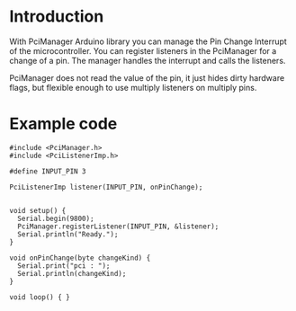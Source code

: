 # Introduction #

With PciManager Arduino library you can manage the Pin Change Interrupt of the microcontroller.
You can register listeners in the PciManager for a change of a pin. The manager handles the interrupt and calls the listeners.

PciManager does not read the value of the pin, it just hides dirty hardware flags, but flexible enough to use multiply listeners on multiply pins.


# Example code #

```
#include <PciManager.h>
#include <PciListenerImp.h>

#define INPUT_PIN 3

PciListenerImp listener(INPUT_PIN, onPinChange);


void setup() {
  Serial.begin(9800);
  PciManager.registerListener(INPUT_PIN, &listener);
  Serial.println("Ready.");
}

void onPinChange(byte changeKind) {
  Serial.print("pci : ");
  Serial.println(changeKind);
}

void loop() { }
```
